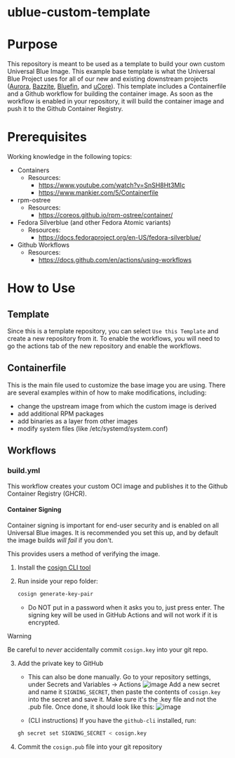# ublue-custom-template

# Purpose

This repository is meant to be used as a template to build your own custom Universal Blue Image. This example base template is what the Universal Blue Project uses for all of our new and existing downstream projects ([Aurora](https://getaurora.dev/), [Bazzite](https://bazzite.gg/), [Bluefin](https://projectbluefin.io/), and [uCore](https://projectucore.io/)). This template includes a Containerfile and a Github workflow for building the container image. As soon as the workflow is enabled in your repository, it will build the container image and push it to the Github Container Registry.

# Prerequisites

Working knowledge in the following topics:

- Containers
  - Resources:
    - https://www.youtube.com/watch?v=SnSH8Ht3MIc
    - https://www.mankier.com/5/Containerfile
- rpm-ostree
  - Resources:
    - https://coreos.github.io/rpm-ostree/container/
- Fedora Silverblue (and other Fedora Atomic variants)
  - Resources:
    - https://docs.fedoraproject.org/en-US/fedora-silverblue/
- Github Workflows
  - Resources:
    - https://docs.github.com/en/actions/using-workflows

# How to Use

## Template

Since this is a template repository, you can select `Use this Template` and create a new repository from it. To enable the workflows, you will need to go the actions tab of the new repository and enable the workflows.

## Containerfile

This is the main file used to customize the base image you are using. There are several examples within of how to make modifications, including:
- change the upstream image from which the custom image is derived
- add additional RPM packages
- add binaries as a layer from other images
- modify system files (like /etc/systemd/system.conf)

## Workflows

### build.yml

This workflow creates your custom OCI image and publishes it to the Github Container Registry (GHCR).

#### Container Signing

Container signing is important for end-user security and is enabled on all Universal Blue images. It is recommended you set this up, and by default the image builds *will fail* if you don't.

This provides users a method of verifying the image.

1. Install the [cosign CLI tool](https://edu.chainguard.dev/open-source/sigstore/cosign/how-to-install-cosign/#installing-cosign-with-the-cosign-binary)

2. Run inside your repo folder:

    ```bash
    cosign generate-key-pair
    ```

    
    - Do NOT put in a password when it asks you to, just press enter. The signing key will be used in GitHub Actions and will not work if it is encrypted.

> [!WARNING]
> Be careful to *never* accidentally commit `cosign.key` into your git repo.

3. Add the private key to GitHub

    - This can also be done manually. Go to your repository settings, under Secrets and Variables -> Actions
    ![image](https://user-images.githubusercontent.com/1264109/216735595-0ecf1b66-b9ee-439e-87d7-c8cc43c2110a.png)
    Add a new secret and name it `SIGNING_SECRET`, then paste the contents of `cosign.key` into the secret and save it. Make sure it's the .key file and not the .pub file. Once done, it should look like this:
    ![image](https://user-images.githubusercontent.com/1264109/216735690-2d19271f-cee2-45ac-a039-23e6a4c16b34.png)

    - (CLI instructions) If you have the `github-cli` installed, run:

    ```bash
    gh secret set SIGNING_SECRET < cosign.key
    ```

4. Commit the `cosign.pub` file into your git repository
